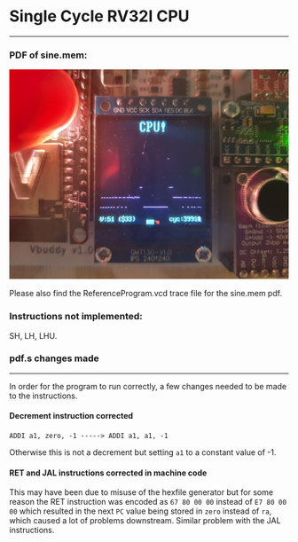 # Single Cycle RV32I CPU

---

### PDF of sine.mem:

![sinepdf](/images/sinepdf.jpg)

Please also find the ReferenceProgram.vcd trace file for the sine.mem pdf. 

### Instructions not implemented:
SH, LH, LHU. 

### pdf.s changes made
---
In order for the program to run correctly, a few changes needed to be made to the instructions. 

#### Decrement instruction corrected
 
```assembly
ADDI a1, zero, -1 -----> ADDI a1, a1, -1
```
Otherwise this is not a decrement but setting `a1` to a constant value of -1.

#### RET and JAL instructions corrected in machine code

This may have been due to misuse of the hexfile generator but for some reason the RET instruction was encoded as `67 80 00 00` instead of
`E7 80 00 00` which resulted in the next `PC` value being stored in `zero` instead of `ra`, which caused a lot of problems downstream. Similar problem with the JAL instructions.

 


